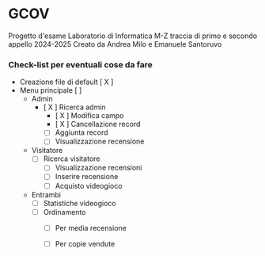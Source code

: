 # GCOV
Progetto d'esame Laboratorio di Informatica M-Z traccia di primo e secondo appello 2024-2025
Creato da Andrea Milo e Emanuele Santoruvo

### Check-list per eventuali cose da fare
- Creazione file di default [ X ]
- Menu principale [ ]
	- Admin
		- [ X ] Ricerca admin
			- [ X ] Modifica campo
			- [ X ] Cancellazione record
			- [ ] Aggiunta record
			- [ ] Visualizzazione recensione
	- Visitatore
		- [ ] Ricerca visitatore
			- [ ] Visualizzazione recensioni
			- [ ] Inserire recensione
			- [ ] Acquisto videogioco
	- Entrambi
		- [ ] Statistiche videogioco
		- [ ] Ordinamento
			- [ ] Per media recensione
			- [ ] Per copie vendute

